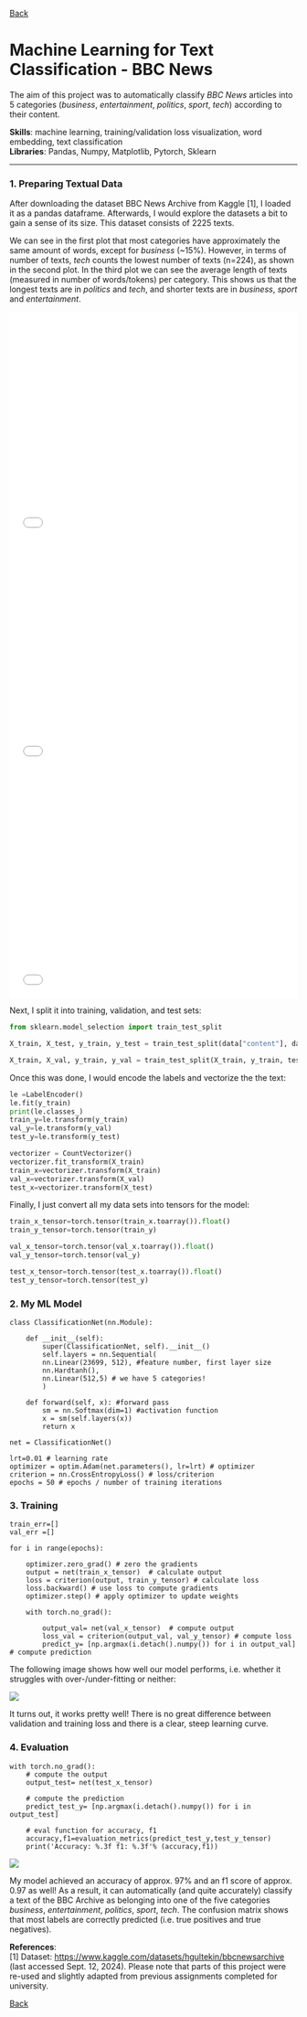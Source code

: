 [Back](https://ycvogt.github.io/my_portfolio/)

# Machine Learning for Text Classification - BBC News

The aim of this project was to automatically classify _BBC News_ articles into 5 categories (_business_, _entertainment_, _politics_, _sport_, _tech_) according to their content.

**Skills**: machine learning, training/validation loss visualization, word embedding, text classification <br>
**Libraries**: Pandas, Numpy, Matplotlib, Pytorch, Sklearn 

---
### 1. Preparing Textual Data

After downloading the dataset BBC News Archive from Kaggle [1], I loaded it as a pandas dataframe. Afterwards, I would explore the datasets a bit to gain a sense of its size. This dataset consists of 2225 texts.

We can see in the first plot that most categories have approximately the same amount of words, except for _business_ (~15%). However, in terms of number of texts, _tech_ counts the lowest number of texts (n=224), as shown in the second plot. In the third plot we can see the average length of texts (measured in number of words/tokens) per category. This shows us that the longest texts are in _politics_ and _tech_, and shorter texts are in _business_, _sport_ and _entertainment_.

<iframe src="images/ml_class/overview_words_category.html" width="100%" height="400px" style="border:none;"></iframe>

<iframe src="images/ml_class/texts_categories.html" width="100%" height="400px" style="border:none;"></iframe>

<iframe src="images/ml_class/overview_texts_categories.html" width="100%" height="400px" style="border:none;"></iframe>


Next, I split it into training, validation, and test sets:

```python
from sklearn.model_selection import train_test_split

X_train, X_test, y_train, y_test = train_test_split(data["content"], data["category"], test_size=0.2, random_state=1)

X_train, X_val, y_train, y_val = train_test_split(X_train, y_train, test_size=0.25, random_state=1)
```

Once this was done, I would encode the labels and vectorize the the text:

```python
le =LabelEncoder()
le.fit(y_train)
print(le.classes_)
train_y=le.transform(y_train)
val_y=le.transform(y_val)
test_y=le.transform(y_test)
```

```python
vectorizer = CountVectorizer()
vectorizer.fit_transform(X_train)
train_x=vectorizer.transform(X_train)
val_x=vectorizer.transform(X_val)
test_x=vectorizer.transform(X_test)
```

Finally, I just convert all my data sets into tensors for the model:

```python
train_x_tensor=torch.tensor(train_x.toarray()).float()
train_y_tensor=torch.tensor(train_y)

val_x_tensor=torch.tensor(val_x.toarray()).float()
val_y_tensor=torch.tensor(val_y)

test_x_tensor=torch.tensor(test_x.toarray()).float()
test_y_tensor=torch.tensor(test_y)
```

### 2. My ML Model

```
class ClassificationNet(nn.Module):

    def __init__(self):
        super(ClassificationNet, self).__init__()
        self.layers = nn.Sequential(
        nn.Linear(23699, 512), #feature number, first layer size
        nn.Hardtanh(),
        nn.Linear(512,5) # we have 5 categories!
        )

    def forward(self, x): #forward pass
        sm = nn.Softmax(dim=1) #activation function
        x = sm(self.layers(x))
        return x

net = ClassificationNet()

lrt=0.01 # learning rate
optimizer = optim.Adam(net.parameters(), lr=lrt) # optimizer
criterion = nn.CrossEntropyLoss() # loss/criterion
epochs = 50 # epochs / number of training iterations
```

### 3. Training

```
train_err=[]
val_err =[]

for i in range(epochs):

    optimizer.zero_grad() # zero the gradients
    output = net(train_x_tensor)  # calculate output
    loss = criterion(output, train_y_tensor) # calculate loss
    loss.backward() # use loss to compute gradients
    optimizer.step() # apply optimizer to update weights

    with torch.no_grad():

        output_val= net(val_x_tensor)  # compute output
        loss_val = criterion(output_val, val_y_tensor) # compute loss
        predict_y= [np.argmax(i.detach().numpy()) for i in output_val] # compute prediction
```

The following image shows how well our model performs, i.e. whether it struggles with over-/under-fitting or neither:

<img src="images/ml_class/train_val_loss.PNG"/>

It turns out, it works pretty well! There is no great difference between validation and training loss and there is a clear, steep learning curve. 

### 4. Evaluation

```
with torch.no_grad():
    # compute the output
    output_test= net(test_x_tensor)

    # compute the prediction
    predict_test_y= [np.argmax(i.detach().numpy()) for i in output_test]

    # eval function for accuracy, f1 
    accuracy,f1=evaluation_metrics(predict_test_y,test_y_tensor)
    print('Accuracy: %.3f f1: %.3f'% (accuracy,f1))
```
<img src="images/ml_class/cm.PNG"/>

My model achieved an accuracy of approx. 97% and an f1 score of approx. 0.97 as well! As a result, it can automatically (and quite accurately) classify a text of the BBC Archive as belonging into one of the five categories _business_, _entertainment_, _politics_, _sport_, _tech_. The confusion matrix shows that most labels are correctly predicted (i.e. true positives and true negatives).

__References__: <br>
[1] Dataset: https://www.kaggle.com/datasets/hgultekin/bbcnewsarchive (last accessed Sept. 12, 2024).
Please note that parts of this project were re-used and slightly adapted from previous assignments completed for university.

[Back](https://ycvogt.github.io/my_portfolio/)
